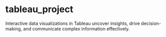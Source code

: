 # tableau_project
Interactive data visualizations in Tableau uncover insights, drive decision-making, and communicate complex information effectively.
